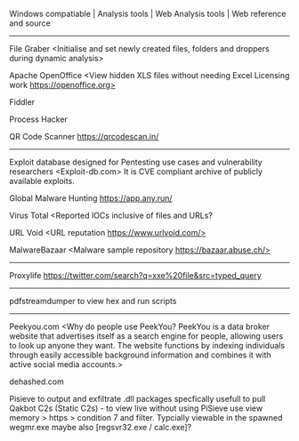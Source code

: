 Windows compatiable | Analysis tools | Web Analysis tools | Web reference and source 

***********************

File Graber <Initialise and set newly created files, folders and droppers during dynamic analysis>

Apache OpenOffice <View hidden XLS files without needing Excel Licensing work https://openoffice.org>

Fiddler <Analyse dynamic network traffic> 

Process Hacker <Analyse processees during dynamic mode>

QR Code Scanner <https://qrcodescan.in/>

***********************

Exploit database designed for Pentesting use cases and vulnerability researchers <Exploit-db.com>
It is CVE compliant archive of publicly available exploits.

Global Malware Hunting <https://app.any.run/>

Virus Total <Reported IOCs inclusive of files and URLs?

URL Void <URL reputation https://www.urlvoid.com/>

MalwareBazaar <Malware sample repository https://bazaar.abuse.ch/>

***********************

Proxylife <https://twitter.com/search?q=xxe%20file&src=typed_query>

***********************

pdfstreamdumper to view hex and run scripts

***********************

Peekyou.com <Why do people use PeekYou?
PeekYou is a data broker website that advertises itself as a search engine for people, allowing users to look up anyone they want. The website functions by indexing individuals 
through easily accessible background information and combines it with active social media accounts.>

dehashed.com 

Pisieve to output and exfiltrate .dll packages specfically usefull to pull Qakbot C2s (Static C2s) - to view live without using PiSieve use
view memory > https > condition 7 and filter. Typcially viewable in the spawned wegmr.exe maybe also [regsvr32.exe / calc.exe]?
